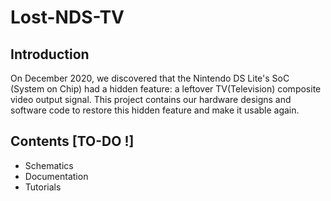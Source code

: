 # Lost-NDS-TV

## Introduction

On December 2020, we discovered that the Nintendo DS Lite's SoC (System on Chip) had a hidden feature: a leftover TV(Television) composite video output signal. This project contains our hardware designs and software code to restore this hidden feature and make it usable again.

## Contents [TO-DO !]

 * Schematics
 * Documentation
 * Tutorials
